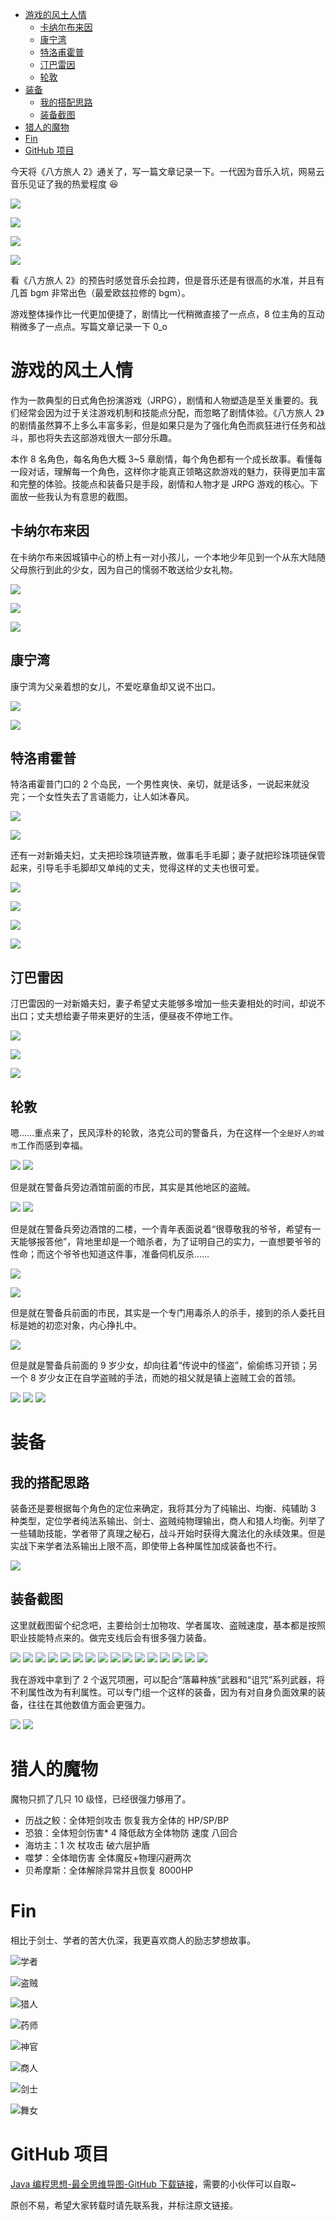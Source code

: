 - [游戏的风土人情](#游戏的风土人情)
  - [卡纳尔布来因](#卡纳尔布来因)
  - [康宁湾](#康宁湾)
  - [特洛甫霍普](#特洛甫霍普)
  - [汀巴雷因](#汀巴雷因)
  - [轮敦](#轮敦)
- [装备](#装备)
  - [我的搭配思路](#我的搭配思路)
  - [装备截图](#装备截图)
- [猎人的魔物](#猎人的魔物)
- [Fin](#fin)
- [GitHub 项目](#github-项目)

今天将《八方旅人 2》通关了，写一篇文章记录一下。一代因为音乐入坑，网易云音乐见证了我的热爱程度 😆

![](http://yano.oss-cn-beijing.aliyuncs.com/blog/20211229231236.png?x-oss-process=image/resize,h_600)

![](http://yano.oss-cn-beijing.aliyuncs.com/blog/20211229231247.png?x-oss-process=image/resize,h_600)

![](http://yano.oss-cn-beijing.aliyuncs.com/blog/20211229231256.png?x-oss-process=image/resize,h_600)

![](http://yano.oss-cn-beijing.aliyuncs.com/blog/20211229231305.png?x-oss-process=image/resize,h_600)

看《八方旅人 2》的预告时感觉音乐会拉跨，但是音乐还是有很高的水准，并且有几首 bgm 非常出色（最爱欧兹拉修的 bgm）。

游戏整体操作比一代更加便捷了，剧情比一代稍微直接了一点点，8 位主角的互动稍微多了一点点。写篇文章记录一下 0_o

# 游戏的风土人情

作为一款典型的日式角色扮演游戏（JRPG），剧情和人物塑造是至关重要的。我们经常会因为过于关注游戏机制和技能点分配，而忽略了剧情体验。《八方旅人 2》的剧情虽然算不上多么丰富多彩，但是如果只是为了强化角色而疯狂进行任务和战斗，那也将失去这部游戏很大一部分乐趣。

本作 8 名角色，每名角色大概 3~5 章剧情，每个角色都有一个成长故事。看懂每一段对话，理解每一个角色，这样你才能真正领略这款游戏的魅力，获得更加丰富和完整的体验。技能点和装备只是手段，剧情和人物才是 JRPG 游戏的核心。下面放一些我认为有意思的截图。

## 卡纳尔布来因

在卡纳尔布来因城镇中心的桥上有一对小孩儿，一个本地少年见到一个从东大陆随父母旅行到此的少女，因为自己的懦弱不敢送给少女礼物。

![](http://yano.oss-cn-beijing.aliyuncs.com/blog/2023-03-05-20-23-36.jpg?x-oss-process=image/resize,h_400)

![](http://yano.oss-cn-beijing.aliyuncs.com/blog/2023-03-05-20-23-42.jpg?x-oss-process=image/resize,h_400)

![](http://yano.oss-cn-beijing.aliyuncs.com/blog/2023-03-05-20-23-46.jpg?x-oss-process=image/resize,h_400)

## 康宁湾

康宁湾为父亲着想的女儿，不爱吃章鱼却又说不出口。

![](http://yano.oss-cn-beijing.aliyuncs.com/blog/2023-03-05-20-26-31.jpg?x-oss-process=image/resize,h_400)

![](http://yano.oss-cn-beijing.aliyuncs.com/blog/2023-03-05-20-26-20.jpg?x-oss-process=image/resize,h_400)

## 特洛甫霍普

特洛甫霍普门口的 2 个岛民，一个男性爽快、亲切，就是话多，一说起来就没完；一个女性失去了言语能力，让人如沐春风。

![](http://yano.oss-cn-beijing.aliyuncs.com/blog/2023-03-05-20-27-21.jpg?x-oss-process=image/resize,h_400)

![](http://yano.oss-cn-beijing.aliyuncs.com/blog/2023-03-05-20-27-26.jpg?x-oss-process=image/resize,h_400)

还有一对新婚夫妇，丈夫把珍珠项链弄散，做事毛手毛脚；妻子就把珍珠项链保管起来，引导毛手毛脚却又单纯的丈夫，觉得这样的丈夫也很可爱。

![](http://yano.oss-cn-beijing.aliyuncs.com/blog/2023-03-05-20-28-02.jpg?x-oss-process=image/resize,h_400)

![](http://yano.oss-cn-beijing.aliyuncs.com/blog/2023-03-05-20-27-57.jpg?x-oss-process=image/resize,h_400)

![](http://yano.oss-cn-beijing.aliyuncs.com/blog/2023-03-05-20-28-10.jpg?x-oss-process=image/resize,h_400)

![](http://yano.oss-cn-beijing.aliyuncs.com/blog/2023-03-05-20-28-14.jpg?x-oss-process=image/resize,h_400)

## 汀巴雷因

汀巴雷因的一对新婚夫妇，妻子希望丈夫能够多增加一些夫妻相处的时间，却说不出口；丈夫想给妻子带来更好的生活，便昼夜不停地工作。

![](http://yano.oss-cn-beijing.aliyuncs.com/blog/2023-03-05-20-28-46.jpg?x-oss-process=image/resize,h_400)

![](http://yano.oss-cn-beijing.aliyuncs.com/blog/2023-03-05-20-28-54.jpg?x-oss-process=image/resize,h_400)

![](http://yano.oss-cn-beijing.aliyuncs.com/blog/2023-03-05-20-28-59.jpg?x-oss-process=image/resize,h_400)

## 轮敦

嗯……重点来了，民风淳朴的轮敦，洛克公司的警备兵，为在这样一个`全是好人的城市`工作而感到幸福。

![](http://yano.oss-cn-beijing.aliyuncs.com/blog/2023030518254900.jpg?x-oss-process=image/resize,h_400)
![](http://yano.oss-cn-beijing.aliyuncs.com/blog/2023030518255900.jpg?x-oss-process=image/resize,h_400)

但是就在警备兵旁边酒馆前面的市民，其实是其他地区的盗贼。

![](http://yano.oss-cn-beijing.aliyuncs.com/blog/2023030518260600.jpg?x-oss-process=image/resize,h_400)
![](http://yano.oss-cn-beijing.aliyuncs.com/blog/2023030518261700.jpg?x-oss-process=image/resize,h_400)

但是就在警备兵旁边酒馆的二楼，一个青年表面说着“很尊敬我的爷爷，希望有一天能够报答他”，背地里却是一个暗杀者，为了证明自己的实力，一直想要爷爷的性命；而这个爷爷也知道这件事，准备伺机反杀……

![](http://yano.oss-cn-beijing.aliyuncs.com/blog/2023030518262900.jpg?x-oss-process=image/resize,h_400)

![](http://yano.oss-cn-beijing.aliyuncs.com/blog/2023030518263300.jpg?x-oss-process=image/resize,h_400)

但是就在警备兵前面的市民，其实是一个专门用毒杀人的杀手，接到的杀人委托目标是她的初恋对象，内心挣扎中。

![](http://yano.oss-cn-beijing.aliyuncs.com/blog/2023030518271700.jpg?x-oss-process=image/resize,h_400)

但是就是警备兵前面的 9 岁少女，却向往着“传说中的怪盗”，偷偷练习开锁；另一个 8 岁少女正在自学盗贼的手法，而她的祖父就是镇上盗贼工会的首领。

![](http://yano.oss-cn-beijing.aliyuncs.com/blog/2023030518273300.jpg?x-oss-process=image/resize,h_400)
![](http://yano.oss-cn-beijing.aliyuncs.com/blog/2023030518274400.jpg?x-oss-process=image/resize,h_400)
![](http://yano.oss-cn-beijing.aliyuncs.com/blog/2023030518281600.jpg?x-oss-process=image/resize,h_400)

# 装备

## 我的搭配思路

装备还是要根据每个角色的定位来确定，我将其分为了纯输出、均衡、纯辅助 3 种类型，定位学者纯法系输出、剑士、盗贼纯物理输出，商人和猎人均衡。列举了一些辅助技能，学者带了真理之秘石，战斗开始时获得大魔法化的永续效果。但是实战下来学者法系输出上限不高，即使带上各种属性加成装备也不行。

![](http://yano.oss-cn-beijing.aliyuncs.com/blog/2023-03-05-20-59-36.png?x-oss-process=image/resize,h_400)

## 装备截图

这里就截图留个纪念吧，主要给剑士加物攻、学者属攻、盗贼速度，基本都是按照职业技能特点来的。做完支线后会有很多强力装备。

![](http://yano.oss-cn-beijing.aliyuncs.com/blog/2023030518192500.jpg?x-oss-process=image/resize,h_400)
![](http://yano.oss-cn-beijing.aliyuncs.com/blog/2023030518193300.jpg?x-oss-process=image/resize,h_400)
![](http://yano.oss-cn-beijing.aliyuncs.com/blog/2023030518193500.jpg?x-oss-process=image/resize,h_400)
![](http://yano.oss-cn-beijing.aliyuncs.com/blog/2023030518193600.jpg?x-oss-process=image/resize,h_400)
![](http://yano.oss-cn-beijing.aliyuncs.com/blog/2023030518193800.jpg?x-oss-process=image/resize,h_400)
![](http://yano.oss-cn-beijing.aliyuncs.com/blog/2023030518193900.jpg?x-oss-process=image/resize,h_400)
![](http://yano.oss-cn-beijing.aliyuncs.com/blog/2023030518194000.jpg?x-oss-process=image/resize,h_400)
![](http://yano.oss-cn-beijing.aliyuncs.com/blog/2023030518194100.jpg?x-oss-process=image/resize,h_400)
![](http://yano.oss-cn-beijing.aliyuncs.com/blog/2023030518194600.jpg?x-oss-process=image/resize,h_400)
![](http://yano.oss-cn-beijing.aliyuncs.com/blog/2023030518194800.jpg?x-oss-process=image/resize,h_400)
![](http://yano.oss-cn-beijing.aliyuncs.com/blog/2023030518194900.jpg?x-oss-process=image/resize,h_400)
![](http://yano.oss-cn-beijing.aliyuncs.com/blog/2023030518195000.jpg?x-oss-process=image/resize,h_400)
![](http://yano.oss-cn-beijing.aliyuncs.com/blog/2023030518195100.jpg?x-oss-process=image/resize,h_400)
![](http://yano.oss-cn-beijing.aliyuncs.com/blog/2023030518195200.jpg?x-oss-process=image/resize,h_400)
![](http://yano.oss-cn-beijing.aliyuncs.com/blog/2023030518195400.jpg?x-oss-process=image/resize,h_400)
![](http://yano.oss-cn-beijing.aliyuncs.com/blog/2023030518195500.jpg?x-oss-process=image/resize,h_400)

我在游戏中拿到了 2 个返咒项圈，可以配合“落幕种族”武器和“诅咒”系列武器，将不利属性改为有利属性。可以专门组一个这样的装备，因为有对自身负面效果的装备，往往在其他数值方面会更强力。

![](http://yano.oss-cn-beijing.aliyuncs.com/blog/2023030518230800.jpg?x-oss-process=image/resize,h_400)
![](http://yano.oss-cn-beijing.aliyuncs.com/blog/2023030518231400.jpg?x-oss-process=image/resize,h_400)

# 猎人的魔物

魔物只抓了几只 10 级怪，已经很强力够用了。

- 历战之鲛：全体短剑攻击 恢复我方全体的 HP/SP/BP
- 恐狼：全体短剑伤害* 4 降低敌方全体物防 速度 八回合
- 海坊主：1 次 杖攻击 破六层护盾
- 噬梦：全体暗伤害 全体魔反+物理闪避两次
- 贝希摩斯：全体解除异常并且恢复 8000HP

# Fin

相比于剑士、学者的苦大仇深，我更喜欢商人的励志梦想故事。

![学者](http://yano.oss-cn-beijing.aliyuncs.com/blog/2023-03-05-20-15-07.jpg?x-oss-process=image/resize,h_400)

![盗贼](http://yano.oss-cn-beijing.aliyuncs.com/blog/2023-03-05-20-15-50.jpg?x-oss-process=image/resize,h_400)

![猎人](http://yano.oss-cn-beijing.aliyuncs.com/blog/2023-03-05-20-15-56.jpg?x-oss-process=image/resize,h_400)

![药师](http://yano.oss-cn-beijing.aliyuncs.com/blog/2023-03-05-20-16-12.jpg?x-oss-process=image/resize,h_400)

![神官](http://yano.oss-cn-beijing.aliyuncs.com/blog/2023-03-05-20-16-17.jpg?x-oss-process=image/resize,h_400)

![商人](http://yano.oss-cn-beijing.aliyuncs.com/blog/2023-03-05-20-16-21.jpg?x-oss-process=image/resize,h_400)

![剑士](http://yano.oss-cn-beijing.aliyuncs.com/blog/2023-03-05-20-16-26.jpg?x-oss-process=image/resize,h_400)

![舞女](http://yano.oss-cn-beijing.aliyuncs.com/blog/2023-03-05-20-16-31.jpg?x-oss-process=image/resize,h_400)

# GitHub 项目

[Java 编程思想-最全思维导图-GitHub 下载链接](https://github.com/LjyYano/Thinking_in_Java_MindMapping)，需要的小伙伴可以自取~

原创不易，希望大家转载时请先联系我，并标注原文链接。